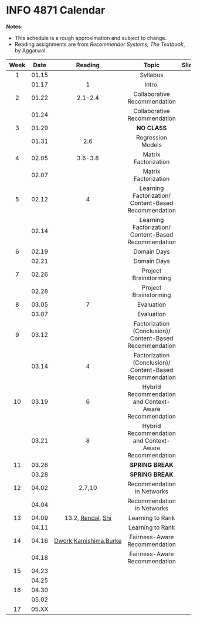 # INFO 4871 Calendar

**Notes**:
- This schedule is a rough approximation and subject to change.
- Reading assignments are from _Recommender Systems, The Textbook_, by Aggarwal.


| Week   | Date         | Reading      |                   Topic               	   | Slides      | RQ | Homework   | 
|:------:|:------------:| :-----------:| :----------------------------------------:|:-----------:|:--:|:----------:|
| 1      | 01.15        |              | Syllabus                                  |             |    |            |	
|        | 01.17        | 1            |  Intro.                                   |             |    |            |	
| 2      | 01.22        | 2.1-2.4      |     Collaborative Recommendation          | 		     |	  | [hmwk1](#) | 
|        | 01.24        |              |     Collaborative Recommendation          | 		     |    |            |	
| 3      | 01.29        |              |     **NO CLASS**                          |             |    |            | 
|        | 01.31        | 	2.6        |     Regression Models                     |             |    |            |
| 4      | 02.05        |   3.6-3.8    |     Matrix Factorization                  |             |    |            | 
|        | 02.07        |              |     Matrix Factorization                  |             |    |            | 	
| 5      | 02.12        |   4          |     Learning Factorization/ Content-Based Recommendation|  	         |    | [hmwk2](#)  |
|        | 02.14        |              |     Learning Factorization/ Content-Based Recommendation|  	         |    |            | 
| 6      | 02.19        |              |     Domain Days                           | 	         |    |            | 
|        | 02.21        |   		   |     Domain Days                           |	         |    |            | 
| 7      | 02.26        |              |     Project Brainstorming                 | 	         |    |            | 
|        | 02.28        |              |     Project Brainstorming                 |	         |    |            | 
| 8      | 03.05        |    7         |     Evaluation                            | 	         |    |  [hmwk3](#)          | 
|        | 03.07        |              |     Evaluation                            | 	         |    |            | 
| 9      | 03.12        |              |     Factorization (Conclusion)/ Content-Based Recommendation|         |    |            |  
|        | 03.14        |      4       |     Factorization (Conclusion)/ Content-Based Recommendation|         |    |            | 
| 10     | 03.19        |     6        |     Hybrid Recommendation and Context-Aware Recommendation|	         |    | [hmwk4](#) |
|        | 03.21        |      8       |     Hybrid Recommendation and Context-Aware Recommendation|	         |    |            | 
| 11     | 03.26        |              |  **SPRING BREAK**                         |	         |    |            | 
|        | 03.28        |              |  **SPRING BREAK**                         |	         |    |            | 
| 12     | 04.02        |    2.7,10    | 	Recommendation in Networks             |             |    |            | 
|        | 04.04        |              |    Recommendation in Networks             |	         |    |            | 
| 13     | 04.09        |  13.2, [Rendal](https://google.com), [Shi](https://google.com)| Learning to Rank  |	 |    |   
|        | 04.11        |              |  	Learning to Rank				   	   | 			 |	  |	           | 
| 14     | 04.16        | [Dwork](),[Kamishima](),[Burke]()|  Fairness-Aware Recommendation  |   |    |            | 
|        | 04.18        |              |        Fairness-Aware Recommendation      |	         |    |            | 
| 15     | 04.23        |              |                                           | 	         |    |            | 
|        | 04.25        |              | 		                                   | 	         |    |            | 
| 16     | 04.30        |              | 		                               	   |	         |    |            | 
|        | 05.02        |              |                                           |			 |	  |            |
| 17     | 05.XX        |              |                                           |			 |	  |  	       | 
